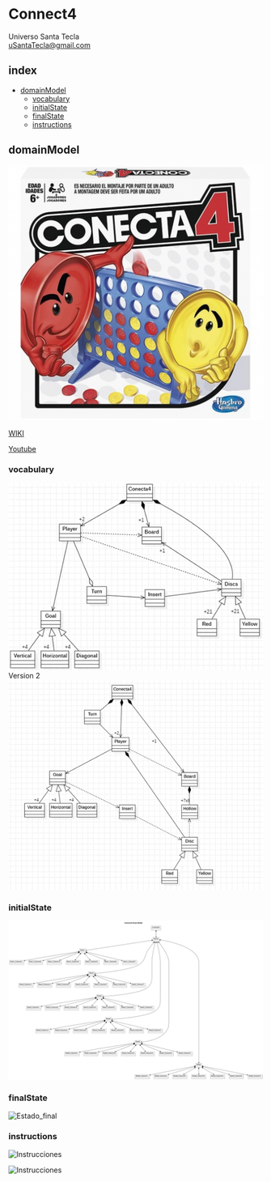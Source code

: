 # Connect4
Universo Santa Tecla  
[uSantaTecla@gmail.com](mailto:uSantaTecla@gmail.com)  

## index

* [domainModel](#domainModel)  
    * [vocabulary](#vocabulary)  
    * [initialState](#initialState)  
    * [finalState](#finalState)
    * [instructions](#instructions)  

## domainModel  

![connect4](./docs/images/conecta4.jpg)  

[WIKI](https://es.wikipedia.org/wiki/Conecta_4)

[Youtube](https://www.youtube.com/watch?v=JBSbiilzg9U)
### vocabulary

![Vocabulario](./docs/images/diagrama-clases-uml-conecta4.png)
Version 2
![Vocabulario](./docs/images/diagrama-clases-uml-conecta4-v2.png)
  
### initialState  
  
![Estado_inicial](./docs/images/initial-state-conecta4.svg)  
  
### finalState 

![Estado_final]()  
  
### instructions  
  
![Instrucciones]()  
  
![Instrucciones]()  
